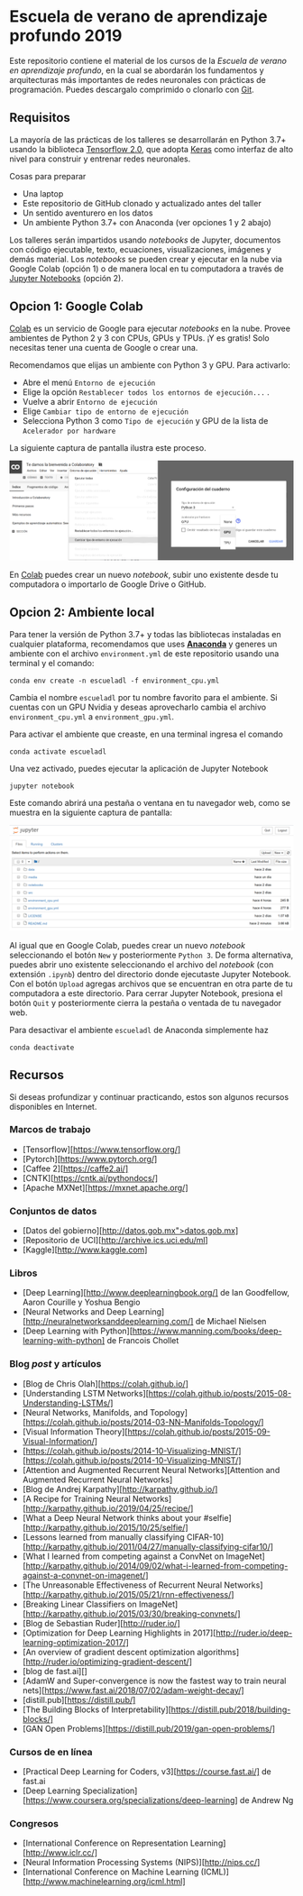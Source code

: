 # Escuela de verano de aprendizaje profundo 2019
Este repositorio contiene el material de los cursos de la *Escuela de verano en aprendizaje profundo*, en la cual se abordarán los fundamentos y arquitecturas más importantes de redes neuronales con prácticas de programación. Puedes descargalo comprimido o clonarlo con [Git](https://git-scm.com/).

## Requisitos
La mayoría de las prácticas de los talleres se desarrollarán en Python 3.7+ usando la biblioteca [Tensorflow 2.0](https://www.tensorflow.org/), que adopta [Keras](https://www.tensorflow.org/versions/r2.0/api_docs/python/tf/keras) como interfaz de alto nivel para construir y entrenar redes neuronales.

Cosas para preparar
* Una laptop 
* Este repositorio de GitHub clonado y actualizado antes del taller
* Un sentido aventurero en los datos
* Un ambiente Python 3.7+ con Anaconda (ver opciones 1 y 2 abajo)

Los talleres serán impartidos usando *notebooks* de Jupyter, documentos con código ejecutable, texto, ecuaciones, visualizaciones, imágenes y demás material. Los *notebooks* se pueden crear y ejecutar en la nube via Google Colab (opción 1) o de manera local en tu computadora a través de [Jupyter Notebooks](https://jupyter.org/) (opción 2).

## Opcion 1: Google Colab
[Colab](https://colab.research.google.com) es un servicio de Google para ejecutar *notebooks* en la nube. Provee ambientes de Python 2 y 3 con CPUs, GPUs y TPUs. ¡Y es gratis! Solo necesitas tener una cuenta de Google o crear una.

Recomendamos que elijas un ambiente con Python 3 y GPU. Para activarlo:
* Abre el menú `Entorno de ejecución`
* Elige la opción `Restablecer todos los entornos de ejecución...` . 
* Vuelve a abrir `Entorno de ejecución`
* Elige `Cambiar tipo de entorno de ejecución` 
* Selecciona Python 3 como `Tipo de ejecución` y GPU de la lista de `Acelerador por hardware`

La siguiente captura de pantalla ilustra este proceso. 

![](media/escoge_acelerador.png)

En [Colab](https://colab.research.google.com) puedes crear un nuevo *notebook*, subir uno existente desde tu computadora o importarlo de Google Drive o GitHub. 

## Opcion 2: Ambiente local
Para tener la versión de Python 3.7+ y todas las bibliotecas instaladas en cualquier plataforma, recomendamos que uses [**Anaconda**](https://www.anaconda.com/) y generes un ambiente con el archivo `environment.yml` de este repositorio usando una terminal y el comando:

```
conda env create -n escueladl -f environment_cpu.yml
```

Cambia el nombre `escueladl` por tu nombre favorito para el ambiente. Si cuentas con un GPU Nvidia y deseas aprovecharlo cambia el archivo `environment_cpu.yml` a `environment_gpu.yml`.

Para activar el ambiente que creaste, en una terminal ingresa el comando 

```
conda activate escueladl 
```

Una vez activado, puedes ejecutar la aplicación de Jupyter Notebook

```
jupyter notebook
```

Este comando abrirá una pestaña o ventana en tu navegador web, como se muestra en la siguiente captura de pantalla:

![](media/jupyter_notebook.png)

Al igual que en Google Colab, puedes crear un nuevo *notebook* seleccionando el botón `New` y posteriormente `Python 3`. De forma alternativa, puedes abrir uno existente seleccionando el archivo del *notebook* (con extensión `.ipynb`) dentro del directorio donde ejecutaste Jupyter Notebook. Con el botón `Upload` agregas archivos que se encuentran en otra parte de tu computadora a este directorio. Para cerrar Jupyter Notebook, presiona el botón `Quit` y posteriormente cierra la pestaña o ventada de tu navegador web. 
 
Para desactivar el ambiente `escueladl` de Anaconda simplemente haz

```
conda deactivate 
```

## Recursos
Si deseas profundizar y continuar practicando, estos son algunos recursos disponibles en Internet.

### Marcos de trabajo
* [Tensorflow][https://www.tensorflow.org/]
* [Pytorch][https://www.pytorch.org/]
* [Caffee 2][https://caffe2.ai/]
* [CNTK][https://cntk.ai/pythondocs/] 
* [Apache MXNet][https://mxnet.apache.org/]

### Conjuntos de datos
* [Datos del gobierno][http://datos.gob.mx">datos.gob.mx]
* [Repositorio de UCI][http://archive.ics.uci.edu/ml]
* [Kaggle][http://www.kaggle.com]

### Libros
* [Deep Learning][http://www.deeplearningbook.org/] de Ian Goodfellow, Aaron Courille y Yoshua Bengio 
* [Neural Networks and Deep Learning][http://neuralnetworksanddeeplearning.com/] de Michael Nielsen 
* [Deep Learning with Python][https://www.manning.com/books/deep-learning-with-python] de Francois Chollet


### Blog *post* y artículos
* [Blog de Chris Olah][https://colah.github.io/]
 * [Understanding LSTM Networks][https://colah.github.io/posts/2015-08-Understanding-LSTMs/]
 * [Neural Networks, Manifolds, and Topology][https://colah.github.io/posts/2014-03-NN-Manifolds-Topology/]
 * [Visual Information Theory][https://colah.github.io/posts/2015-09-Visual-Information/]
 * [https://colah.github.io/posts/2014-10-Visualizing-MNIST/][https://colah.github.io/posts/2014-10-Visualizing-MNIST/]
 * [Attention and Augmented Recurrent Neural Networks][Attention and Augmented Recurrent Neural Networks]
* [Blog de Andrej Karpathy][http://karpathy.github.io/]
 * [A Recipe for Training Neural Networks][http://karpathy.github.io/2019/04/25/recipe/]
 * [What a Deep Neural Network thinks about your #selfie][http://karpathy.github.io/2015/10/25/selfie/]
 * [Lessons learned from manually classifying CIFAR-10][http://karpathy.github.io/2011/04/27/manually-classifying-cifar10/]
 * [What I learned from competing against a ConvNet on ImageNet][http://karpathy.github.io/2014/09/02/what-i-learned-from-competing-against-a-convnet-on-imagenet/]
 * [The Unreasonable Effectiveness of Recurrent Neural Networks][http://karpathy.github.io/2015/05/21/rnn-effectiveness/]
 * [Breaking Linear Classifiers on ImageNet][http://karpathy.github.io/2015/03/30/breaking-convnets/]
* [Blog de Sebastian Ruder][http://ruder.io/]
 * [Optimization for Deep Learning Highlights in 2017][http://ruder.io/deep-learning-optimization-2017/]
 * [An overview of gradient descent optimization algorithms][http://ruder.io/optimizing-gradient-descent/]
* [blog de fast.ai][]
 * [AdamW and Super-convergence is now the fastest way to train neural nets][https://www.fast.ai/2018/07/02/adam-weight-decay/]
* [distill.pub][https://distill.pub/]
 * [The Building Blocks of Interpretability][https://distill.pub/2018/building-blocks/]
 * [GAN Open Problems][https://distill.pub/2019/gan-open-problems/]
 
### Cursos de en línea
* [Practical Deep Learning for Coders, v3][https://course.fast.ai/] de fast.ai
* [Deep Learning Specialization][https://www.coursera.org/specializations/deep-learning] de Andrew Ng

### Congresos
* [International Conference on Representation Learning][http://www.iclr.cc/]                                                                               
* [Neural Information Processing Systems (NIPS)][http://nips.cc/]                                                                                                  
* [International Conference on Machine Learning (ICML)][http://www.machinelearning.org/icml.html]                                                                  
